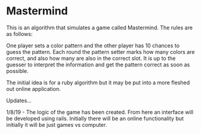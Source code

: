 # Mastermind

This is an algorithm that simulates a game called Mastermind. The rules are as follows:

One player sets a color pattern and the other player has 10 chances to guess the pattern. Each round the pattern setter marks how many colors are correct, and also how many are also in the correct slot. It is up to the guesser to interpret the information and get the pattern correct as soon as possible.

The initial idea is for a ruby algorithm but it may be put into a more fleshed out online application.

Updates...

1/8/19 - The logic of the game has been created. From here an interface will be developed using rails. Initially there will be an online functionality but initially it will be just games vs computer.
